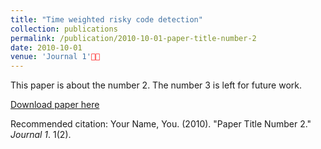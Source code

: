 ```yaml
---
title: "Time weighted risky code detection"
collection: publications
permalink: /publication/2010-10-01-paper-title-number-2
date: 2010-10-01
venue: 'Journal 1'
---
```

This paper is about the number 2. The number 3 is left for future work.

[Download paper here](http://academicpages.github.io/files/paper2.pdf)

Recommended citation: Your Name, You. (2010). "Paper Title Number 2." <i>Journal 1</i>. 1(2).
